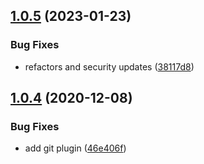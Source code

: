 ## [1.0.5](https://github.com/eduardoborges/bemfy/compare/v1.0.4...v1.0.5) (2023-01-23)


### Bug Fixes

* refactors and security updates ([38117d8](https://github.com/eduardoborges/bemfy/commit/38117d8bcf647015b7ac1c00392b3a838ca3b2db))

## [1.0.4](https://github.com/eduardoborges/bemfy/compare/v1.0.3...v1.0.4) (2020-12-08)


### Bug Fixes

* add git plugin ([46e406f](https://github.com/eduardoborges/bemfy/commit/46e406f8ed269f78dbd0260f687f930048f7ab7f))
